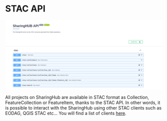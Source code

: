 # STAC API

![STAC API Open api](figures/stac-api_openapi.png)

All projects on SharingHub are available in STAC format as Collection, FeatureCollection or FeatureItem, thanks to the STAC API.
In other words, it is possible to interact with the SharingHub using other STAC clients such as EODAG, QGIS STAC etc... You will find a list of clients [here](https://stacspec.org/en/about/tools-resources/#Visualization).
